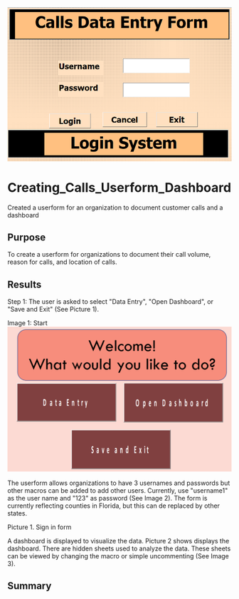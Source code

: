 <p align="center">
<img src= "https://github.com/SindieCastro/Creating_Calls_Userform_Dashboard/blob/main/Images/Callsform.PNG?raw=true" width=200% height=50% >

# Creating_Calls_Userform_Dashboard

Created a userform for an organization to document customer calls and a dashboard

## Purpose
To create a userform for organizations to document their call volume, reason for calls, and location of calls.

## Results
Step 1: The user is asked to select "Data Entry", "Open Dashboard", or "Save and Exit" (See Picture 1).

Image 1: Start
![start.png](https://github.com/SindieCastro/Creating_Calls_Userform_Dashboard/blob/main/Images/start.PNG?raw=true)


The userform allows organizations to have 3 usernames and passwords but other macros can be added to add other users. Currently, use "username1" as the user name and "123" as password (See Image 2). The form is currently reflecting counties in Florida, but this can de replaced by other states.

Picture 1. Sign in form

A dashboard is displayed to visualize the data. Picture 2 shows displays the dashboard. There are hidden sheets used to analyze the data. These sheets can be viewed by changing the macro or simple uncommenting (See Image 3).

## Summary
